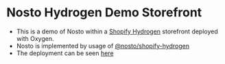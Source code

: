 # Nosto Hydrogen Demo Storefront

- This is a demo of Nosto within a [Shopify Hydrogen](https://github.com/Shopify/hydrogen) storefront deployed with Oxygen. 
- Nosto is implemented by usage of [@nosto/shopify-hydrogen](https://github.com/Nosto/shopify-hydrogen)
- The deployment can be seen [here](https://nosto-hydrogen-demo-5bba196044d0453163cc.o2.myshopify.dev/)
